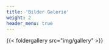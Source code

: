 ```yaml
---
title: 'Bilder Galerie'
weight: 2
header_menu: true
---
```


{{< foldergallery src="img/gallery" >}}
